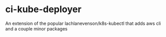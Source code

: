 # ci-kube-deployer
An extension of the popular lachlanevenson/k8s-kubectl that adds aws cli and a couple minor packages

